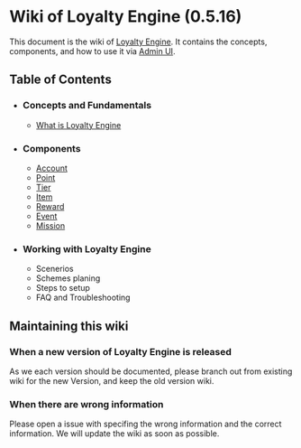 # Wiki of Loyalty Engine (0.5.16)
This document is the wiki of [Loyalty Engine](https://github.com/juicyapp/loyalty-engine-module). It contains the concepts, components, and how to use it via [Admin UI](https://github.com/juicyapp/loyalty-engine-ui-components).

## Table of Contents

- ### Concepts and Fundamentals
    - [What is Loyalty Engine](./what-is-loyalty-engine.md)
- ### Components
    - [Account](components/account.md)
    - [Point](components/point.md)
    - [Tier](components/tier.md)
    - [Item](components/item.md)
    - [Reward](components/reward.md)
    - [Event](components/event.md)
    - [Mission](components/mission.md)
- ### Working with Loyalty Engine
    - Scenerios
    - Schemes planing
    - Steps to setup
    - FAQ and Troubleshooting

## Maintaining this wiki

### When a new version of Loyalty Engine is released
As we each version should be documented, please branch out from existing wiki for the new Version, and keep the old version wiki.
### When there are wrong information
Please open a issue with specifing the wrong information and the correct information. We will update the wiki as soon as possible.